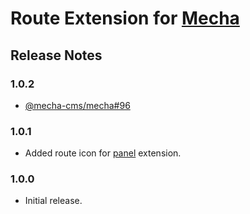Route Extension for [Mecha](https://github.com/mecha-cms/mecha)
===============================================================

Release Notes
-------------

### 1.0.2

 - [@mecha-cms/mecha#96](https://github.com/mecha-cms/mecha/issues/96)

### 1.0.1

 - Added route icon for [panel](https://github.com/mecha-cms/x.panel) extension.

### 1.0.0

 - Initial release.